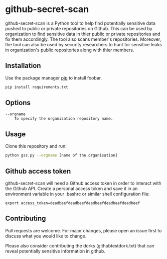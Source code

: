 # github-secret-scan

github-secret-scan is a Python tool to help find potentially sensitive data pushed to public or private repositories on Github. This can be used by organization to find sensitive data in thier public or private repositories and fix them accordingly. The tool also scans member's repositories. Moreover, the tool can also be used by security researchers to hunt for sensitive leaks in organization's public repositories along with thier members. 

## Installation

Use the package manager [pip](https://pip.pypa.io/en/stable/) to install foobar.

```bash
pip install requirements.txt
```

## Options
```
--orgname
    To specify the organization repository name. 
```    

## Usage

Clone this repository and run:
```bash
python gss.py --orgname [name of the organisation]

```

## Github access token
github-secret-scan will need a Github access token in order to interact with the Github API. Create a personal access token and save it in an environment variable in your .bashrc or similar shell configuration file:

```
export access_token=deadbeefdeadbeefdeadbeefdeadbeefdeadbeef
```

## Contributing
Pull requests are welcome. For major changes, please open an issue first to discuss what you would like to change.

Please also consider contributing the dorks (githubtestdork.txt) that can reveal potentially sensitive information in github.
